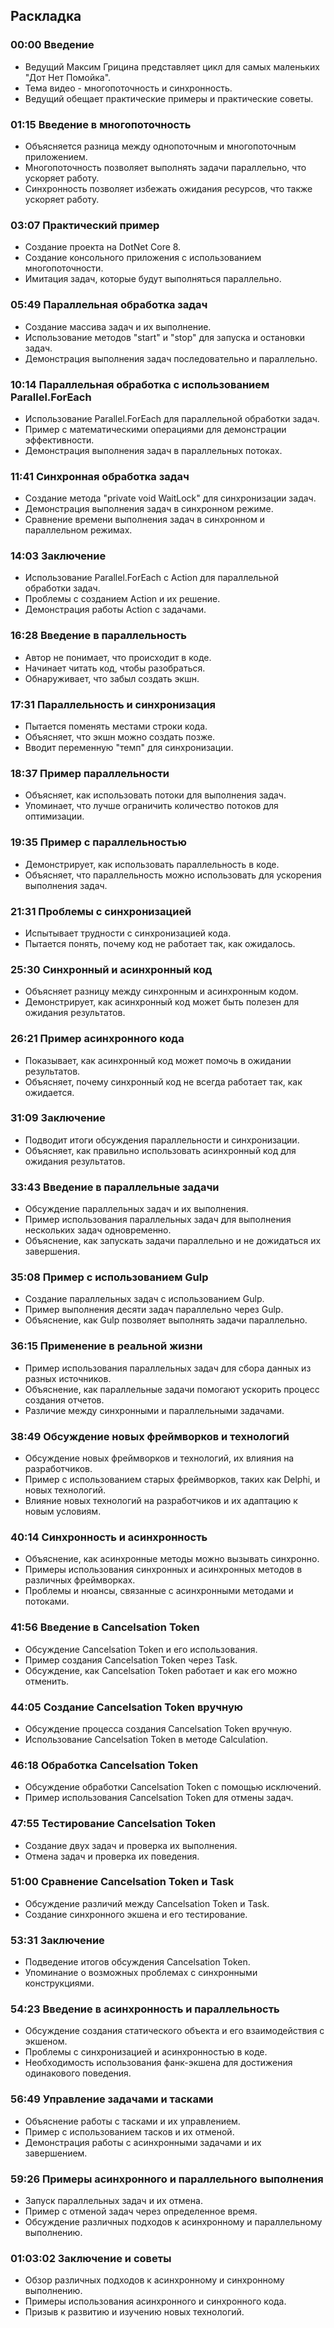 ﻿## Раскладка

### 00:00 Введение
- Ведущий Максим Грицина представляет цикл для самых маленьких "Дот Нет Помойка".
- Тема видео - многопоточность и синхронность.
- Ведущий обещает практические примеры и практические советы.

### 01:15 Введение в многопоточность
- Объясняется разница между однопоточным и многопоточным приложением.
- Многопоточность позволяет выполнять задачи параллельно, что ускоряет работу.
- Синхронность позволяет избежать ожидания ресурсов, что также ускоряет работу.

### 03:07 Практический пример
- Создание проекта на DotNet Core 8.
- Создание консольного приложения с использованием многопоточности.
- Имитация задач, которые будут выполняться параллельно.

### 05:49 Параллельная обработка задач
- Создание массива задач и их выполнение.
- Использование методов "start" и "stop" для запуска и остановки задач.
- Демонстрация выполнения задач последовательно и параллельно.

### 10:14 Параллельная обработка с использованием Parallel.ForEach
- Использование Parallel.ForEach для параллельной обработки задач.
- Пример с математическими операциями для демонстрации эффективности.
- Демонстрация выполнения задач в параллельных потоках.

### 11:41 Синхронная обработка задач
- Создание метода "private void WaitLock" для синхронизации задач.
- Демонстрация выполнения задач в синхронном режиме.
- Сравнение времени выполнения задач в синхронном и параллельном режимах.

### 14:03 Заключение
- Использование Parallel.ForEach с Action для параллельной обработки задач.
- Проблемы с созданием Action и их решение.
- Демонстрация работы Action с задачами.

### 16:28 Введение в параллельность
- Автор не понимает, что происходит в коде.
- Начинает читать код, чтобы разобраться.
- Обнаруживает, что забыл создать экшн.

### 17:31 Параллельность и синхронизация
- Пытается поменять местами строки кода.
- Объясняет, что экшн можно создать позже.
- Вводит переменную "темп" для синхронизации.

### 18:37 Пример параллельности
- Объясняет, как использовать потоки для выполнения задач.
- Упоминает, что лучше ограничить количество потоков для оптимизации.

### 19:35 Пример с параллельностью
- Демонстрирует, как использовать параллельность в коде.
- Объясняет, что параллельность можно использовать для ускорения выполнения задач.

### 21:31 Проблемы с синхронизацией
- Испытывает трудности с синхронизацией кода.
- Пытается понять, почему код не работает так, как ожидалось.

### 25:30 Синхронный и асинхронный код
- Объясняет разницу между синхронным и асинхронным кодом.
- Демонстрирует, как асинхронный код может быть полезен для ожидания результатов.

### 26:21 Пример асинхронного кода
- Показывает, как асинхронный код может помочь в ожидании результатов.
- Объясняет, почему синхронный код не всегда работает так, как ожидается.

### 31:09 Заключение
- Подводит итоги обсуждения параллельности и синхронизации.
- Объясняет, как правильно использовать асинхронный код для ожидания результатов.

### 33:43 Введение в параллельные задачи
- Обсуждение параллельных задач и их выполнения.
- Пример использования параллельных задач для выполнения нескольких задач одновременно.
- Объяснение, как запускать задачи параллельно и не дожидаться их завершения.

### 35:08 Пример с использованием Gulp
- Создание параллельных задач с использованием Gulp.
- Пример выполнения десяти задач параллельно через Gulp.
- Объяснение, как Gulp позволяет выполнять задачи параллельно.

### 36:15 Применение в реальной жизни
- Пример использования параллельных задач для сбора данных из разных источников.
- Объяснение, как параллельные задачи помогают ускорить процесс создания отчетов.
- Различие между синхронными и параллельными задачами.

### 38:49 Обсуждение новых фреймворков и технологий
- Обсуждение новых фреймворков и технологий, их влияния на разработчиков.
- Пример с использованием старых фреймворков, таких как Delphi, и новых технологий.
- Влияние новых технологий на разработчиков и их адаптацию к новым условиям.

### 40:14 Синхронность и асинхронность
- Объяснение, как асинхронные методы можно вызывать синхронно.
- Примеры использования синхронных и асинхронных методов в различных фреймворках.
- Проблемы и нюансы, связанные с асинхронными методами и потоками.

### 41:56 Введение в Cancelsation Token
- Обсуждение Cancelsation Token и его использования.
- Пример создания Cancelsation Token через Task.
- Обсуждение, как Cancelsation Token работает и как его можно отменить.

### 44:05 Создание Cancelsation Token вручную
- Обсуждение процесса создания Cancelsation Token вручную.
- Использование Cancelsation Token в методе Calculation.

### 46:18 Обработка Cancelsation Token
- Обсуждение обработки Cancelsation Token с помощью исключений.
- Пример использования Cancelsation Token для отмены задач.

### 47:55 Тестирование Cancelsation Token
- Создание двух задач и проверка их выполнения.
- Отмена задач и проверка их поведения.

### 51:00 Сравнение Cancelsation Token и Task
- Обсуждение различий между Cancelsation Token и Task.
- Создание синхронного экшена и его тестирование.

### 53:31 Заключение
- Подведение итогов обсуждения Cancelsation Token.
- Упоминание о возможных проблемах с синхронными конструкциями.

### 54:23 Введение в асинхронность и параллельность
- Обсуждение создания статического объекта и его взаимодействия с экшеном.
- Проблемы с синхронизацией и асинхронностью в коде.
- Необходимость использования фанк-экшена для достижения одинакового поведения.

### 56:49 Управление задачами и тасками
- Объяснение работы с тасками и их управлением.
- Пример с использованием тасков и их отменой.
- Демонстрация работы с асинхронными задачами и их завершением.

### 59:26 Примеры асинхронного и параллельного выполнения
- Запуск параллельных задач и их отмена.
- Пример с отменой задач через определенное время.
- Обсуждение различных подходов к асинхронному и параллельному выполнению.

### 01:03:02 Заключение и советы
- Обзор различных подходов к асинхронному и синхронному выполнению.
- Примеры использования асинхронного и синхронного кода.
- Призыв к развитию и изучению новых технологий.
